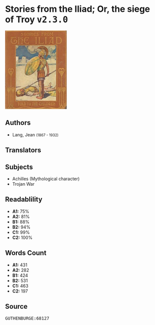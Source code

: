 # Stories from the Iliad; Or, the siege of Troy <kbd>v2.3.0</kbd>

![](./cover.medium.jpg "")

## Authors


 - Lang, Jean <small>(1867 - 1932)</small>

## Translators



## Subjects


 - Achilles (Mythological character)
 - Trojan War

## Readablility


 - **A1:** 75%
 - **A2:** 81%
 - **B1:** 88%
 - **B2:** 94%
 - **C1:** 99%
 - **C2:** 100%

## Words Count


 - **A1:** 431
 - **A2:** 282
 - **B1:** 424
 - **B2:** 531
 - **C1:** 463
 - **C2:** 197

## Source


<kbd>GUTHENBURGE:68127</kbd>
